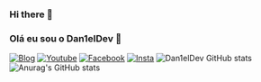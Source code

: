 ### Hi there 👋
### Olá eu sou o Dan1elDev 👋

[![Blog](https://img.shields.io/badge/Blogger-FF5722?style=for-the-badge&logo=blogger&logoColor=white)](caminho)
[![Youtube](https://img.shields.io/badge/YouTube-FF0000?style=for-the-badge&logo=youtube&logoColor=white)](caminho)
[![Facebook](https://img.shields.io/badge/Facebook-1877F2?style=for-the-badge&logo=facebook&logoColor=white)](caminho)
[![Insta](https://img.shields.io/badge/Instagram-E4405F?style=for-the-badge&logo=instagram&logoColor=white)](caminho)
![Dan1elDev GitHub stats](https://github-readme-stats.vercel.app/api?username=Dan1elDev&show_icons=true&theme=radical)
![Anurag's GitHub stats](https://github-readme-stats.vercel.app/api?username=anuraghazra&show_icons=true&theme=radical)
<!--
**Dan1elDev/Dan1elDev** is a ✨ _special_ ✨ repository because its `README.md` (this file) appears on your GitHub profile.

Here are some ideas to get you started:

- 🔭 I’m currently working on ...
- 🌱 I’m currently learning ...
- 👯 I’m looking to collaborate on ...
- 🤔 I’m looking for help with ...
- 💬 Ask me about ...
- 📫 How to reach me: ...
- 😄 Pronouns: ...
- ⚡ Fun fact: ...
-->
